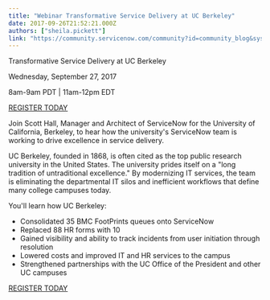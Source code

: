 ```yaml
---
title: "Webinar Transformative Service Delivery at UC Berkeley"
date: 2017-09-26T21:52:21.000Z
authors: ["sheila.pickett"]
link: "https://community.servicenow.com/community?id=community_blog&sys_id=c05ee6addbd0dbc01dcaf3231f961969"
---
```

<p class="p1"><span class="s1">Transformative Service Delivery at UC Berkeley</span></p><p class="p1"><span class="s1">Wednesday, September 27, 2017</span></p><p class="p1"><span class="s1">8am-9am PDT | 11am-12pm EDT</span></p><p class="p2"><span class="s2"><a title="fo.servicenow.com/LP=8682" href="http://info.servicenow.com/LP=8682">REGISTER TODAY</a></span></p><p class="p1"><span class="s1"> </span></p><p class="p1"><span class="s1">Join Scott Hall, Manager and Architect of ServiceNow for the University of California, Berkeley, to hear how the university's ServiceNow team is working to drive excellence in service delivery.</span></p><p class="p1"><span class="s1"> </span></p><p class="p1"><span class="s1">UC Berkeley, founded in 1868, is often cited as the top public research university in the United States. The university prides itself on a "long tradition of untraditional excellence." By modernizing IT services, the team is eliminating the departmental IT silos and inefficient workflows that define many college campuses today.</span></p><p class="p1"><span class="s1"> </span></p><p class="p1"><span class="s1">You'll learn how UC Berkeley:</span></p><p class="p1"><span class="s1"> </span></p><ul><li><span class="s1">Consolidated 35 BMC FootPrints queues onto ServiceNow</span></li><li><span class="s1">Replaced 88 HR forms with 10</span></li><li><span class="s1">Gained visibility and ability to track incidents from user initiation through resolution</span></li><li><span class="s1">Lowered costs and improved IT and HR services to the campus</span></li><li><span class="s1">Strengthened partnerships with the UC Office of the President and other UC campuses</span></li></ul><p class="p1"><span class="s1"> </span></p><p class="p2"><span class="s2"><a title="fo.servicenow.com/LP=8682" href="http://info.servicenow.com/LP=8682">REGISTER TODAY</a></span></p><p class="p1"><span class="s1"> </span></p><p class="p1"><span class="s1"> </span></p><p class="p1"><span class="s1"> </span></p>